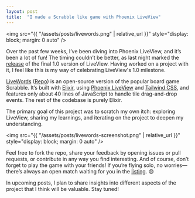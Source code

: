 ```yaml
---
layout: post
title:  "I made a Scrabble like game with Phoenix LiveView"
---
```


<img src="{{ "/assets/posts/livewords.png" | relative_url }}" style="display: block; margin: 0 auto" />

Over the past few weeks, I’ve been diving into Phoenix LiveView, and it’s been a lot of fun! The timing couldn’t be better, as last night marked the [release](https://phoenixframework.org/blog/phoenix-liveview-1.0-released) of the final 1.0 version of LiveView. Having worked on a project with it, I feel like this is my way of celebrating LiveView's 1.0 milestone.

[LiveWords](https://livewords.fly.dev) ([Repo](https://github.com/hopsor/scrabblex)) is an open-source version of the popular board game Scrabble. It’s built with [Elixir](https://elixir-lang.org), using [Phoenix LiveView](https://github.com/phoenixframework/phoenix_live_view) and [Tailwind CSS](https://tailwindcss.com), and features only about 40 lines of JavaScript to handle tile drag-and-drop events. The rest of the codebase is purely Elixir.

The primary goal of this project was to scratch my own itch: exploring LiveView, sharing my learnings, and iterating on the project to deepen my understanding.

<img src="{{ "/assets/posts/livewords-screenshot.png" | relative_url }}" style="display: block; margin: 0 auto" />

Feel free to fork the repo, share your feedback by opening issues or pull requests, or contribute in any way you find interesting. And of course, don’t forget to play the game with your friends! If you’re flying solo, no worries—there’s always an open match waiting for you in the [listing](https://livewords.fly.dev/matches). 😄

In upcoming posts, I plan to share insights into different aspects of the project that I think will be valuable. Stay tuned!